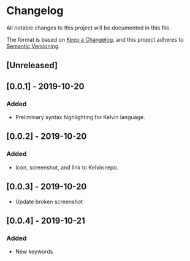 # Changelog
All notable changes to this project will be documented in this file.

The format is based on [Keep a Changelog](https://keepachangelog.com/en/1.0.0/),
and this project adheres to [Semantic Versioning](https://semver.org/spec/v2.0.0.html).

## [Unreleased]

## [0.0.1] - 2019-10-20
### Added
- Preliminary syntax highlighting for Kelvin language.

## [0.0.2] - 2019-10-20
### Added
- Icon, screenshot, and link to Kelvin repo.

## [0.0.3] - 2019-10-20
- Update broken screenshot

## [0.0.4] - 2019-10-21
### Added
- New keywords

